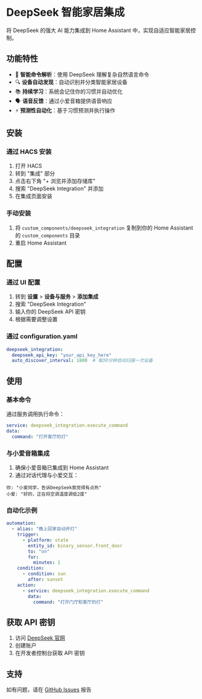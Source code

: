 
# DeepSeek 智能家居集成

将 DeepSeek 的强大 AI 能力集成到 Home Assistant 中，实现自适应智能家居控制。

## 功能特性

- 🧠 **智能命令解析**：使用 DeepSeek 理解复杂自然语言命令
- 🔍 **设备自动发现**：自动识别并分类智能家居设备
- 📚 **持续学习**：系统会记住你的习惯并自动优化
- 🗣️ **语音反馈**：通过小爱音箱提供语音响应
- ⚡ **预测性自动化**：基于习惯预测并执行操作

## 安装

### 通过 HACS 安装

1. 打开 HACS
2. 转到 "集成" 部分
3. 点击右下角 "+ 浏览并添加存储库"
4. 搜索 "DeepSeek Integration" 并添加
5. 在集成页面安装

### 手动安装

1. 将 `custom_components/deepseek_integration` 复制到你的 Home Assistant 的 `custom_components` 目录
2. 重启 Home Assistant

## 配置

### 通过 UI 配置

1. 转到 **设置** > **设备与服务** > **添加集成**
2. 搜索 "DeepSeek Integration"
3. 输入你的 DeepSeek API 密钥
4. 根据需要调整设置

### 通过 configuration.yaml

```yaml
deepseek_integration:
  deepseek_api_key: "your_api_key_here"
  auto_discover_interval: 1800  # 每30分钟自动扫描一次设备
```

## 使用

### 基本命令

通过服务调用执行命令：

```yaml
service: deepseek_integration.execute_command
data:
  command: "打开客厅的灯"
```

### 与小爱音箱集成

1. 确保小爱音箱已集成到 Home Assistant
2. 通过对话代理与小爱交互：

```
你: "小爱同学，告诉DeepSeek我觉得有点热"
小爱: "好的，正在将空调温度调低2度"
```

### 自动化示例

```yaml
automation:
  - alias: "晚上回家自动开灯"
    trigger:
      - platform: state
        entity_id: binary_sensor.front_door
        to: "on"
        for:
          minutes: 1
    condition:
      - condition: sun
        after: sunset
    action:
      - service: deepseek_integration.execute_command
        data:
          command: "打开门厅和客厅的灯"
```

## 获取 API 密钥

1. 访问 [DeepSeek 官网](https://www.deepseek.com)
2. 创建账户
3. 在开发者控制台获取 API 密钥

## 支持

如有问题，请在 [GitHub Issues](https://github.com/boluohome/hacs-deepseek-integration/issues) 报告
